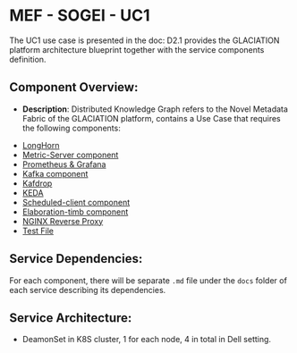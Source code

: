 # MEF - SOGEI - UC1

The UC1 use case is presented in the doc: D2.1 provides the GLACIATION platform architecture blueprint together with the service components definition.

## Component Overview:

- **Description**: Distributed Knowledge Graph refers to the Novel Metadata Fabric of the GLACIATION platform, contains a Use Case that requires the following components:
* [LongHorn](./longhorn/README.md)
* [Metric-Server component](./metric-server/README.md)
* [Prometheus & Grafana ](./monitoring/README.md)
* [Kafka component](./kafka/README.md)
* [Kafdrop](./kafdrop/README.md)
* [KEDA](./keda/README.md)
* [Scheduled-client component](./workload-core/scheduled-client/README.md)
* [Elaboration-timb component](./workload-core/elaboration-timb-ms/README.md)
* [NGINX Reverse Proxy](./nginx/README.md)
* [Test File](./file-timbrature/README.md)

## Service Dependencies:
For each component, there will be separate ```.md``` file under the ```docs``` folder of each service describing its dependencies.

## Service Architecture:
- DeamonSet in K8S cluster, 1 for each node, 4 in total in Dell setting.
